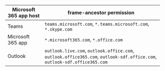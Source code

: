 |Microsoft 365 app host| frame-ancestor permission|
|--|--|
| Teams | `teams.microsoft.com`, `*.teams.microsoft.com`, `*.skype.com` |
| Microsoft 365 app | `*.microsoft365.com`, `*.office.com` |
| Outlook | `outlook.live.com`, `outlook.office.com`, `outlook.office365.com`, `outlook-sdf.office.com`, `outlook-sdf.office365.com` |
